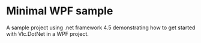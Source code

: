 ﻿# Minimal WPF sample

A sample project using .net framework 4.5 demonstrating how to get started with Vlc.DotNet in a WPF project.